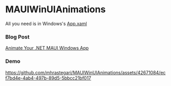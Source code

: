 # MAUIWinUIAnimations

All you need is in Windows's [App.xaml](https://github.com/mhrastegari/MAUIWinUIAnimations/blob/master/MAUIWinUIAnimations/Platforms/Windows/App.xaml)

### Blog Post

[Animate Your .NET MAUI Windows App](https://dev.to/mhrastegari/animate-your-net-maui-windows-app-27h0)

### Demo

https://github.com/mhrastegari/MAUIWinUIAnimations/assets/42671084/ecf7bd4e-4ab4-497b-89d5-5bbcc21bf017
